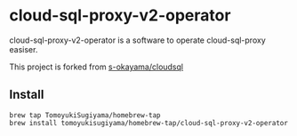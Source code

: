 # cloud-sql-proxy-v2-operator
cloud-sql-proxy-v2-operator is a software to operate cloud-sql-proxy easiser.

This project is forked from [s-okayama/cloudsql](https://github.com/s-okayama/cloudsql)

## Install

```
brew tap TomoyukiSugiyama/homebrew-tap
brew install tomoyukisugiyama/homebrew-tap/cloud-sql-proxy-v2-operator
```